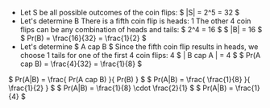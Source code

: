 <ul>
<li> Let S be all possible outcomes of the coin flips: $ |S| = 2^5 = 32 $
	<li> Let's determine B 
	      There is a fifth coin flip is heads: 1 
	      The other 4 coin flips can be any combination of heads and tails: $ 2^4 = 16 $ 
	      $ |B| = 16 $ 
	      $ Pr(B) = \frac{16}{32} = \frac{1}{2} $
	<li> Let's determine $ A cap B $ 
	      Since the fifth coin flip results in heads, we choose 1 tails for one of the first 4 coin flips: 4 
	      $ | B cap A | = 4 $ 
	      $ Pr(A cap B) = \frac{4}{32} = \frac{1}{8} $
</ul>
$ Pr(A|B) = \frac{ Pr(A cap B) }{ Pr(B) } $ 
$ Pr(A|B) = \frac{ \frac{1}{8} }{ \frac{1}{2} } $ 
$ Pr(A|B) = \frac{1}{8} \cdot \frac{2}{1} $ 
$ Pr(A|B) = \frac{1}{4} $
